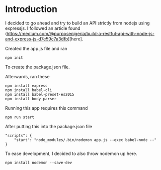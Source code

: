 # Introduction

I decided to go ahead and try to build an API strictly from nodejs using expressjs. I followed an article found (https://medium.com/@purposenigeria/build-a-restful-api-with-node-js-and-express-js-d7e59c7a3dfb)[here].

Created the app.js file and ran

```
npm init
```

To create the package.json file.

Afterwards, ran these

```
npm install express
npm install babel-cli
npm install babel-preset-es2015
npm install body-parser
```

Running this app requires this command

```
npm run start
```

After putting this into the package.json file

```
"scripts": {
    "start": "node_modules/.bin/nodemon app.js --exec babel-node --"
}
```

To ease development, I decided to also throw nodemon up here.

```
npm install nodemon --save-dev
```